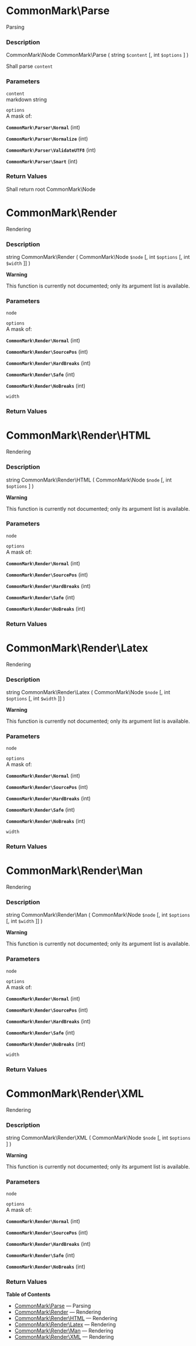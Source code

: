 CommonMark\\Parse
=================

Parsing

### Description

<span class="type">CommonMark\\Node</span> <span
class="methodname">CommonMark\\Parse</span> ( <span
class="methodparam"><span class="type">string</span> `$content`</span>
\[, <span class="methodparam"><span class="type">int</span>
`$options`</span> \] )

Shall parse `content`

### Parameters

`content`  
markdown string

`options`  
A mask of:

**`CommonMark\Parser\Normal`** (<span class="type">int</span>)  
<span class="simpara"> </span>

**`CommonMark\Parser\Normalize`** (<span class="type">int</span>)  
<span class="simpara"> </span>

**`CommonMark\Parser\ValidateUTF8`** (<span class="type">int</span>)  
<span class="simpara"> </span>

**`CommonMark\Parser\Smart`** (<span class="type">int</span>)  
<span class="simpara"> </span>

### Return Values

Shall return root CommonMark\\Node

CommonMark\\Render
==================

Rendering

### Description

<span class="type">string</span> <span
class="methodname">CommonMark\\Render</span> ( <span
class="methodparam"><span class="type">CommonMark\\Node</span>
`$node`</span> \[, <span class="methodparam"><span
class="type">int</span> `$options`</span> \[, <span
class="methodparam"><span class="type">int</span> `$width`</span> \]\] )

**Warning**

This function is currently not documented; only its argument list is
available.

### Parameters

`node`  

`options`  
A mask of:

**`CommonMark\Render\Normal`** (<span class="type">int</span>)  
<span class="simpara"> </span>

**`CommonMark\Render\SourcePos`** (<span class="type">int</span>)  
<span class="simpara"> </span>

**`CommonMark\Render\HardBreaks`** (<span class="type">int</span>)  
<span class="simpara"> </span>

**`CommonMark\Render\Safe`** (<span class="type">int</span>)  
<span class="simpara"> </span>

**`CommonMark\Render\NoBreaks`** (<span class="type">int</span>)  
<span class="simpara"> </span>

`width`  

### Return Values

CommonMark\\Render\\HTML
========================

Rendering

### Description

<span class="type">string</span> <span
class="methodname">CommonMark\\Render\\HTML</span> ( <span
class="methodparam"><span class="type">CommonMark\\Node</span>
`$node`</span> \[, <span class="methodparam"><span
class="type">int</span> `$options`</span> \] )

**Warning**

This function is currently not documented; only its argument list is
available.

### Parameters

`node`  

`options`  
A mask of:

**`CommonMark\Render\Normal`** (<span class="type">int</span>)  
<span class="simpara"> </span>

**`CommonMark\Render\SourcePos`** (<span class="type">int</span>)  
<span class="simpara"> </span>

**`CommonMark\Render\HardBreaks`** (<span class="type">int</span>)  
<span class="simpara"> </span>

**`CommonMark\Render\Safe`** (<span class="type">int</span>)  
<span class="simpara"> </span>

**`CommonMark\Render\NoBreaks`** (<span class="type">int</span>)  
<span class="simpara"> </span>

### Return Values

CommonMark\\Render\\Latex
=========================

Rendering

### Description

<span class="type">string</span> <span
class="methodname">CommonMark\\Render\\Latex</span> ( <span
class="methodparam"><span class="type">CommonMark\\Node</span>
`$node`</span> \[, <span class="methodparam"><span
class="type">int</span> `$options`</span> \[, <span
class="methodparam"><span class="type">int</span> `$width`</span> \]\] )

**Warning**

This function is currently not documented; only its argument list is
available.

### Parameters

`node`  

`options`  
A mask of:

**`CommonMark\Render\Normal`** (<span class="type">int</span>)  
<span class="simpara"> </span>

**`CommonMark\Render\SourcePos`** (<span class="type">int</span>)  
<span class="simpara"> </span>

**`CommonMark\Render\HardBreaks`** (<span class="type">int</span>)  
<span class="simpara"> </span>

**`CommonMark\Render\Safe`** (<span class="type">int</span>)  
<span class="simpara"> </span>

**`CommonMark\Render\NoBreaks`** (<span class="type">int</span>)  
<span class="simpara"> </span>

`width`  

### Return Values

CommonMark\\Render\\Man
=======================

Rendering

### Description

<span class="type">string</span> <span
class="methodname">CommonMark\\Render\\Man</span> ( <span
class="methodparam"><span class="type">CommonMark\\Node</span>
`$node`</span> \[, <span class="methodparam"><span
class="type">int</span> `$options`</span> \[, <span
class="methodparam"><span class="type">int</span> `$width`</span> \]\] )

**Warning**

This function is currently not documented; only its argument list is
available.

### Parameters

`node`  

`options`  
A mask of:

**`CommonMark\Render\Normal`** (<span class="type">int</span>)  
<span class="simpara"> </span>

**`CommonMark\Render\SourcePos`** (<span class="type">int</span>)  
<span class="simpara"> </span>

**`CommonMark\Render\HardBreaks`** (<span class="type">int</span>)  
<span class="simpara"> </span>

**`CommonMark\Render\Safe`** (<span class="type">int</span>)  
<span class="simpara"> </span>

**`CommonMark\Render\NoBreaks`** (<span class="type">int</span>)  
<span class="simpara"> </span>

`width`  

### Return Values

CommonMark\\Render\\XML
=======================

Rendering

### Description

<span class="type">string</span> <span
class="methodname">CommonMark\\Render\\XML</span> ( <span
class="methodparam"><span class="type">CommonMark\\Node</span>
`$node`</span> \[, <span class="methodparam"><span
class="type">int</span> `$options`</span> \] )

**Warning**

This function is currently not documented; only its argument list is
available.

### Parameters

`node`  

`options`  
A mask of:

**`CommonMark\Render\Normal`** (<span class="type">int</span>)  
<span class="simpara"> </span>

**`CommonMark\Render\SourcePos`** (<span class="type">int</span>)  
<span class="simpara"> </span>

**`CommonMark\Render\HardBreaks`** (<span class="type">int</span>)  
<span class="simpara"> </span>

**`CommonMark\Render\Safe`** (<span class="type">int</span>)  
<span class="simpara"> </span>

**`CommonMark\Render\NoBreaks`** (<span class="type">int</span>)  
<span class="simpara"> </span>

### Return Values

**Table of Contents**

-   [CommonMark\\Parse](/ref/cmark.html#CommonMark\Parse) — Parsing
-   [CommonMark\\Render](/ref/cmark.html#CommonMark\Render) — Rendering
-   [CommonMark\\Render\\HTML](/ref/cmark.html#CommonMark\Render\HTML) —
    Rendering
-   [CommonMark\\Render\\Latex](/ref/cmark.html#CommonMark\Render\Latex)
    — Rendering
-   [CommonMark\\Render\\Man](/ref/cmark.html#CommonMark\Render\Man) —
    Rendering
-   [CommonMark\\Render\\XML](/ref/cmark.html#CommonMark\Render\XML) —
    Rendering
